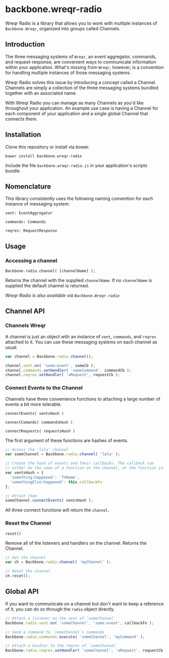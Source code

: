 backbone.wreqr-radio
================

Wreqr Radio is a library that allows you to work with multiple instances of `Backbone.Wreqr`, organized into groups called Channels.

## Introduction

The three messaging systems of `Wreqr`, an event aggregator, commands, and request-response, are convenient ways to communicate information within your application. What's missing from `Wreqr`, however, is a convention for handling multiple instances of those messaging systems.

Wreqr Radio solves this issue by introducing a concept called a Channel. Channels are simply a collection of the three messaging systems bundled together with an associated name.

With Wreqr Radio you can manage as many Channels as you'd like throughout your application. An example use case is having a Channel for each component of your application and a single global Channel that connects them.

## Installation

Clone this repository or install via bower.

`bower install backbone.wreqr-radio`

Include the file `backbone.wreqr-radio.js` in your application's scripts bundle.

## Nomenclature

This library consistently uses the following naming convention for each instance of messaging system:

`vent: EventAggregator`

`commands: Commands`

`reqres: RequestResponse`

## Usage

### Accessing a channel

`Backbone.radio.channel( [channelName] );`

Returns the channel with the supplied `channelName`. If no `channelName` is supplied the default channel is returned.

_Wreqr Radio is also available via `Backbone.Wreqr.radio`_


## Channel API

### Channels Wreqr

A channel is just an object with an instance of `vent`, `commands`, and `reqres` attached to it. You can use these messaging systems on each channel as usual.

```js
var channel = Backbone.radio.channel();

channel.vent.on( 'some:event', someCb );
channel.commands.setHandler( 'someCommand', commandCb );
channel.reqres.setHandler( 'aRequest', requestCb );
```

### Connect Events to the Channel

Channels have three convenience functions to attaching a large number of events a bit more tolerable.

`connectEvents( ventsHash )`

`connectComands( commandsHash )`

`connectRequests( requestsHash )`

The first argument of these functions are hashes of events.

```js
// Access the 'lala' channel
var someChannel = Backbone.radio.channel( 'lala' );

// Create the hash of events and their callbacks. The callback can
// either be the name of a function on the channel, or the function itself
var ventsHash = {
  'something:happened': 'fnName',
  'somethingElse:happened': this.callbackFn
};

// Attach them
someChannel.connectEvents( ventsHash );
```

All three connect functions will return the `channel`.

### Reset the Channel

`reset()`

Remove all of the listeners and handlers on the channel. Returns the Channel.

```js
// Get the channel
var ch = Backbone.radio.channel( 'myChannel' );

// Reset the channel
ch.reset();
```

## Global API

If you want to communicate on a channel but don't want to keep a reference of it, you can do so through the `radio` object directly.

```js
// Attach a listener on the vent of `someChannel`
Backbone.radio.vent.on( 'someChannel', 'some:event', callbackFn );

// Send a command to `someChannel`s commands
Backbone.radio.commands.execute( 'someChannel', 'myCommand' );

// Attach a handler to the reqres of `someChannel`
Backbone.radio.reqres.setHandler( 'someChannel', 'aRequest', requestCb );
```
